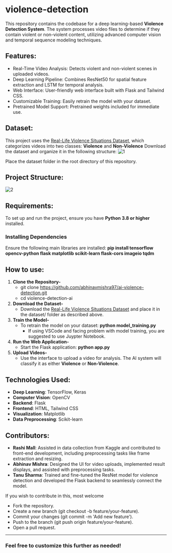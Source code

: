 # violence-detection
This repository contains the codebase for a deep learning-based **Violence Detection System**. The system processes video files to determine if they contain violent or non-violent content, utilizing advanced computer vision and temporal sequence modeling techniques.

## Features:
- Real-Time Video Analysis: Detects violent and non-violent scenes in uploaded videos.
- Deep Learning Pipeline: Combines ResNet50 for spatial feature extraction and LSTM for temporal analysis.
- Web Interface: User-friendly web interface built with Flask and Tailwind CSS.
- Customizable Training: Easily retrain the model with your dataset.
- Pretrained Model Support: Pretrained weights included for immediate use.

## Dataset:
This project uses the [Real-Life Violence Situations Dataset](https://www.kaggle.com/datasets/mohamedmustafa/real-life-violence-situations-dataset), which categorizes videos into two classes:
**Violence** and **Non-Violence**
Download the dataset and organize it in the following structure:
![1](https://github.com/user-attachments/assets/fa8997d8-9666-463f-a650-7a747e8a9fcb)

Place the dataset folder in the root directory of this repository.

## Project Structure:
![2](https://github.com/user-attachments/assets/d71fcabe-27c8-40b3-be25-24450be3a43e)

## Requirements:
To set up and run the project, ensure you have **Python 3.8 or higher** installed.
### Installing Dependencies
Ensure the following main libraries are installed: **pip install tensorflow opencv-python flask matplotlib scikit-learn flask-cors imageio tqdm**

## How to use:
1. **Clone the Repository-**
   - git clone https://github.com/abhinavmishra97/ai-violence-detection.git
   - cd violence-detection-ai
2. **Download the Dataset-**
   - Download the [Real-Life Violence Situations Dataset](https://www.kaggle.com/datasets/mohamedmustafa/real-life-violence-situations-dataset) and place it in the dataset/ folder as described above.
3. **Train the Model-**
   - To retrain the model on your dataset: **python model_training.py**
     - If using VSCode and facing problem with model training, you are suggested to use Juypter Notebook.
4. **Run the Web Application-**
   - Start the Flask application: **python app.py**
5. **Upload Videos-**
   - Use the interface to upload a video for analysis. The AI system will classify it as either **Violence** or **Non-Violence**.

## Technologies Used:
- **Deep Learning**: TensorFlow, Keras
- **Computer Vision**: OpenCV
- **Backend**: Flask
- **Frontend**: HTML, Tailwind CSS
- **Visualization**: Matplotlib
- **Data Preprocessing**: Scikit-learn

## Contributors:
- **Rashi Mall**: Assisted in data collection from Kaggle and contributed to front-end development, including preprocessing tasks like frame extraction and resizing.
- **Abhinav Mishra**: Designed the UI for video uploads, implemented result displays, and assisted with preprocessing tasks.
- **Tanu Sharma**: Trained and fine-tuned the ResNet model for violence detection and developed the Flask backend to seamlessly connect the model.

If you wish to contribute in this, most welcome
- Fork the repository.
- Create a new branch (git checkout -b feature/your-feature).
- Commit your changes (git commit -m 'Add new feature').
- Push to the branch (git push origin feature/your-feature).
- Open a pull request.
_____________________
### Feel free to customize this further as needed!
